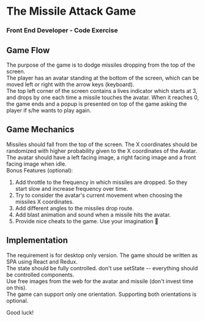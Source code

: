 # The Missile Attack Game
### Front End Developer - Code Exercise

## Game Flow

The purpose of the game is to dodge missiles dropping from the top of the screen.  
The player has an avatar standing at the bottom of the screen, which can be moved left or right with the arrow keys (keyboard).  
The top left corner of the screen contains a lives indicator which starts at 3, and drops by one each time a missile touches the avatar. When it reaches 0, the game ends and a popup is presented on top of the game asking the player if s/he wants to play again.  
## Game Mechanics
Missiles should fall from the top of the screen. The X coordinates should be randomized with higher probability given to the X coordinates of the Avatar.  
The avatar should have a left facing image, a right facing image and a front facing image when idle.  
Bonus Features (optional):  
1. Add throttle to the frequency in which missiles are dropped. So they start slow and increase frequency over time.  
2. Try to consider the avatar's current movement when choosing the missiles X coordinates.  
3. Add different angles to the missiles drop route.  
4. Add blast animation and sound when a missile hits the avatar.  
5. Provide nice cheats to the game. Use your imagination   

## Implementation
The requirement is for desktop only version.
The game should be written as SPA using React and Redux.  
The state should be fully controlled. don't use setState -- everything should be controlled components.  
Use free images from the web for the avatar and missile (don't invest time on this).  
The game can support only one orientation. Supporting both orientations is optional.

Good luck!
